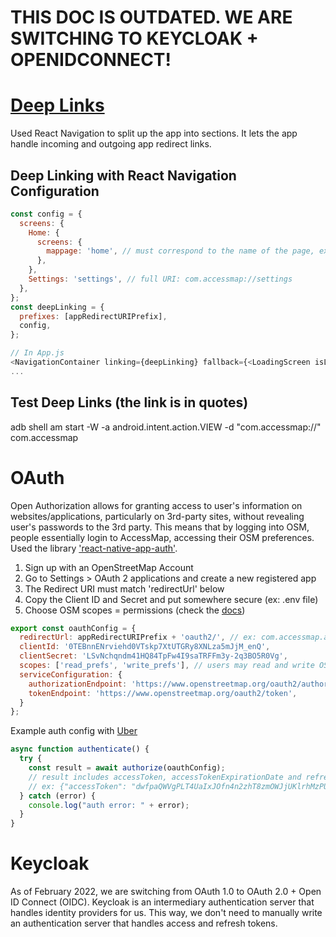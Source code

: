 # THIS DOC IS OUTDATED. WE ARE SWITCHING TO KEYCLOAK + OPENIDCONNECT!


# [Deep Links](https://reactnative.dev/docs/linking)
Used React Navigation to split up the app into sections. It lets the app handle incoming
and outgoing app redirect links.

## Deep Linking with React Navigation Configuration
```js
const config = { 
  screens: {
    Home: {
      screens: {
        mappage: 'home', // must correspond to the name of the page, ex: mappage
      },
    },
    Settings: 'settings', // full URI: com.accessmap://settings
  },
};
const deepLinking = {
  prefixes: [appRedirectURIPrefix],
  config,
};

// In App.js
<NavigationContainer linking={deepLinking} fallback={<LoadingScreen isLoading={true}/>}>
...
```

## Test Deep Links (the link is in quotes)
adb shell am start -W -a android.intent.action.VIEW -d "com.accessmap://" com.accessmap 


# OAuth
Open Authorization allows for granting access to user's information on websites/applications,
particularly on 3rd-party sites, without revealing user's passwords to the 3rd party.
This means that by logging into OSM, people essentially login to AccessMap, accessing their OSM
preferences. Used the library ['react-native-app-auth'](https://github.com/FormidableLabs/react-native-app-auth).

1) Sign up with an OpenStreetMap Account
2) Go to Settings > OAuth 2 applications and create a new registered app
3) The Redirect URI must match 'redirectUrl' below
4) Copy the Client ID and Secret and put somewhere secure (ex: .env file)
5) Choose OSM scopes = permissions (check the [docs](https://wiki.openstreetmap.org/wiki/OAuth#OAuth_2.0))

```js
export const oauthConfig = {
  redirectUrl: appRedirectURIPrefix + 'oauth2/', // ex: com.accessmap.auth://oauth2, tells the 
  clientId: '0TEBnnENrviehd0VTskp7XtUTGRy8XNLza5mJjM_enQ',
  clientSecret: 'LSvNchqndm41HQ84TpFw4I9saTRFFm3y-2q3BO5R0Vg',
  scopes: ['read_prefs', 'write_prefs'], // users may read and write OSM account preferences
  serviceConfiguration: {
    authorizationEndpoint: 'https://www.openstreetmap.org/oauth2/authorize', // where to redirect app to authorize
    tokenEndpoint: 'https://www.openstreetmap.org/oauth2/token',
  }
};
```
Example auth config with [Uber](https://github.com/FormidableLabs/react-native-app-auth/blob/main/docs/config-examples/uber.md)

```js
async function authenticate() {
  try {
    const result = await authorize(oauthConfig);
    // result includes accessToken, accessTokenExpirationDate and refreshToken
    // ex: {"accessToken": "dwfpaQWVgPLT4UaIxJOfn4n2zhT8zmOWJjUKlrhMzPU", "authorizeAdditionalParameters": {}, "idToken": null, "refreshToken": null, "scopes": [], "tokenAdditionalParameters": {"created_at": "1635305122"}, "tokenType": "Bearer"}
  } catch (error) {
    console.log("auth error: " + error);
  }
}
```

# Keycloak
As of February 2022, we are switching from OAuth 1.0 to OAuth 2.0 + Open ID Connect (OIDC).
Keycloak is an intermediary authentication server that handles identity providers for us.
This way, we don't need to manually write an authentication server that handles access and refresh tokens.

